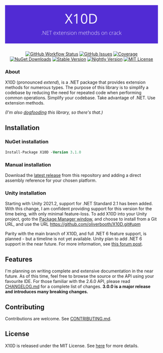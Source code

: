 <h1 align="center"><img src="https://raw.githubusercontent.com/oliverbooth/X10D/develop/branding_Banner.png"></h1>
<p align="center">
<a href="https://github.com/oliverbooth/X10D/actions/workflows/dotnet.yml"><img src="https://img.shields.io/github/actions/workflow/status/oliverbooth/X10D/dotnet.yml?style=flat-square" alt="GitHub Workflow Status" title="GitHub Workflow Status"></a>
<a href="https://github.com/oliverbooth/X10D/issues"><img src="https://img.shields.io/github/issues/oliverbooth/X10D?style=flat-square" alt="GitHub Issues" title="GitHub Issues"></a>
<a href="https://sonarcloud.io/dashboard?id=oliverbooth_X10D"><img src="https://img.shields.io/sonar/coverage/oliverbooth_X10D?server=https%3A%2F%2Fsonarcloud.io&style=flat-square" alt="Coverage"></a>
<a href="https://www.nuget.org/packages/X10D/"><img src="https://img.shields.io/nuget/dt/X10D?style=flat-square" alt="NuGet Downloads" title="NuGet Downloads"></a>
<a href="https://www.nuget.org/packages/X10D/"><img src="https://img.shields.io/nuget/v/X10D?label=stable&style=flat-square" alt="Stable Version" title="Stable Version"></a>
<a href="https://www.nuget.org/packages/X10D/"><img src="https://img.shields.io/nuget/vpre/X10D?label=nightly&style=flat-square" alt="Nightly Version" title="Nightly Version"></a>
<a href="https://github.com/oliverbooth/X10D/blob/master/LICENSE.md"><img src="https://img.shields.io/github/license/oliverbooth/X10D?style=flat-square" alt="MIT License" title="MIT License"></a>
</p>

### About
X10D (pronounced *extend*), is a .NET package that provides extension methods for numerous types. The purpose of this library is to simplify a codebase by reducing the need for repeated code when performing common operations. Simplify your codebase. Take advantage of .NET. Use extension methods.

*(I'm also [dogfooding](https://www.pcmag.com/encyclopedia/term/dogfooding) this library, so there's that.)*

## Installation
### NuGet installation
```ps
Install-Package X10D -Version 3.1.0
```

### Manual installation
Download the [latest release](https://github.com/oliverbooth/X10D/releases/latest) from this repository and adding a direct assembly reference for your chosen platform.

### Unity installation
Starting with Unity 2021.2, support for .NET Standard 2.1 has been added. With this change, I am confident providing support for this version for the time being, with only minimal feature-loss.
To add X10D into your Unity project, goto the [Package Manager window](https://docs.unity3d.com/Manual/upm-ui.html), and choose to install from a Git URL, and use the URL https://github.com/oliverbooth/X10D.git#upm

Parity with the main branch of X10D, and full .NET 6 feature support, is planned - but a timeline is not yet available. Unity plan to add .NET 6 support in the near future.
For more information, see [this forum post](https://forum.unity.com/threads/unity-future-net-development-status.1092205/).

## Features
I'm planning on writing complete and extensive documentation in the near future. As of this time, feel free to browse the source or the API using your favourite IDE.
For those familiar with the 2.6.0 API, please read [CHANGELOG.md](CHANGELOG.md) for a complete list of changes. **3.0.0 is a major release and introduces many breaking changes.**

## Contributing
Contributions are welcome. See [CONTRIBUTING.md](CONTRIBUTING.md).

## License
X10D is released under the MIT License. See [here](https://github.com/oliverbooth/X10D/blob/master/LICENSE.md) for more details.
